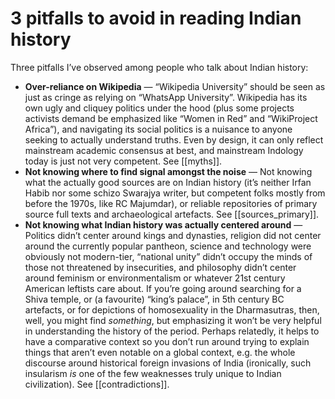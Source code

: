 # 3 pitfalls to avoid in reading Indian history
Three pitfalls I’ve observed among people who talk about Indian history:

- **Over-reliance on Wikipedia** — “Wikipedia University” should be seen as just as cringe as relying on “WhatsApp University”. Wikipedia has its own ugly and cliquey politics under the hood (plus some projects activists demand be emphasized like “Women in Red” and “WikiProject Africa”), and navigating its social politics is a nuisance to anyone seeking to actually understand truths. Even by design, it can only reflect mainstream academic consensus at best, and mainstream Indology today is just not very competent. See [[myths]].
- **Not knowing where to find signal amongst the noise** — Not knowing what the actually good sources are on Indian history (it’s neither Irfan Habib nor some schizo Swarajya writer, but competent folks mostly from before the 1970s, like RC Majumdar), or reliable repositories of primary source full texts and archaeological artefacts. See [[sources_primary]].
- **Not knowing what Indian history was actually centered around** — Politics didn’t center around kings and dynasties, religion did not center around the currently popular pantheon, science and technology were obviously not modern-tier, “national unity” didn’t occupy the minds of those not threatened by insecurities, and philosophy didn’t center around feminism or environmentalism or whatever 21st century American leftists care about. If you’re going around searching for a Shiva temple, or (a favourite) “king’s palace”, in 5th century BC artefacts, or for depictions of homosexuality in the Dharmasutras, then, well, you might find _something_, but emphasizing it won’t be very helpful in understanding the history of the period. Perhaps relatedly, it helps to have a comparative context so you don’t run around trying to explain things that aren’t even notable on a global context, e.g. the whole discourse around historical foreign invasions of India (ironically, such insularism _is_ one of the few weaknesses truly unique to Indian civilization). See [[contradictions]].